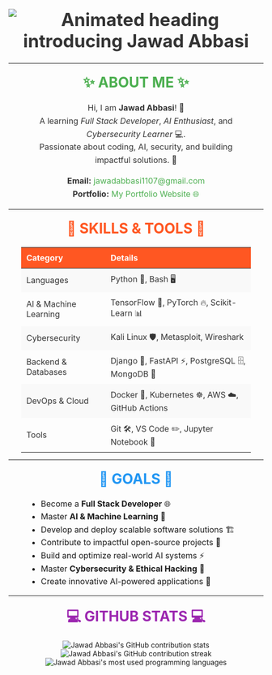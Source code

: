 <h1 style="text-align: center; font-size: 35px; font-weight: bold; color: #333;">
  <img src="https://readme-typing-svg.demolab.com?font=Fira+Code&weight=500&size=35&duration=4000&pause=500&center=true&vCenter=true&width=600&lines=Hi👋,+I+am+Jawad!;Welcome+to+my+GitHub!;Python+Developer+&+Programmer+💻!" alt="Animated heading introducing Jawad Abbasi" />
</h1>

---

<h2 style="font-size: 28px; font-weight: bold; text-transform: uppercase; color: #4CAF50; text-align: center; margin: 20px 0;">
  ✨ About Me ✨
</h2>

<p style="font-size: 16px; line-height: 1.6; text-align: center; color: #333; max-width: 80%; margin: auto;">
  Hi, I am <strong>Jawad Abbasi</strong>! 🚀<br>
  A learning <em>Full Stack Developer</em>, <em>AI Enthusiast</em>, and <em>Cybersecurity Learner</em> 💻.<br>
  Passionate about coding, AI, security, and building impactful solutions. 🌟
</p>

<ul style="list-style-type: none; padding: 0; font-size: 16px; line-height: 1.6; text-align: center; color: #333;">
  <li><strong>Email:</strong> <a href="mailto:jawadabbasi1107@gmail.com" style="color: #4CAF50; text-decoration: none;">jawadabbasi1107@gmail.com</a></li>
  <li><strong>Portfolio:</strong> <a href="https://jawadabbasi14.github.io/My_portfolio/" style="color: #4CAF50; text-decoration: none;">My Portfolio Website 🌐</a></li>
</ul>

---

<h2 style="font-size: 28px; font-weight: bold; text-transform: uppercase; color: #FF5722; text-align: center; margin: 20px 0;">
  🌟 Skills & Tools 🌟
</h2>

<table style="width: 90%; margin: auto; font-size: 16px; color: #333; border-collapse: collapse;">
  <thead>
    <tr style="background-color: #FF5722; color: #fff;">
      <th style="padding: 10px; text-align: left;">Category</th>
      <th style="padding: 10px; text-align: left;">Details</th>
    </tr>
  </thead>
  <tbody>
    <tr style="background-color: #f9f9f9;">
      <td style="padding: 10px;">Languages</td>
      <td style="padding: 10px;">Python 🐍, Bash 🖥️</td>
    </tr>
    <tr>
      <td style="padding: 10px;">AI & Machine Learning</td>
      <td style="padding: 10px;">TensorFlow 🔬, PyTorch 🔥, Scikit-Learn 📊</td>
    </tr>
    <tr style="background-color: #f9f9f9;">
      <td style="padding: 10px;">Cybersecurity</td>
      <td style="padding: 10px;">Kali Linux 🛡️, Metasploit, Wireshark</td>
    </tr>
    <tr>
      <td style="padding: 10px;">Backend & Databases</td>
      <td style="padding: 10px;">Django 🍃, FastAPI ⚡, PostgreSQL 🗄️, MongoDB 🍃</td>
    </tr>
    <tr style="background-color: #f9f9f9;">
      <td style="padding: 10px;">DevOps & Cloud</td>
      <td style="padding: 10px;">Docker 🐳, Kubernetes ☸️, AWS ☁️, GitHub Actions</td>
    </tr>
    <tr>
      <td style="padding: 10px;">Tools</td>
      <td style="padding: 10px;">Git 🛠️, VS Code ✏️, Jupyter Notebook 📒</td>
    </tr>
  </tbody>
</table>

---

<h2 style="font-size: 28px; font-weight: bold; text-transform: uppercase; color: #2196F3; text-align: center; margin: 20px 0;">
  🚀 Goals 🚀
</h2>

<ul style="font-size: 16px; line-height: 1.6; max-width: 80%; margin: auto;">
  <li>Become a <strong>Full Stack Developer</strong> 🌐</li>
  <li>Master <strong>AI & Machine Learning</strong> 🤖</li>
  <li>Develop and deploy scalable software solutions 🏗️</li>
  <li>Contribute to impactful open-source projects 🌟</li>
  <li>Build and optimize real-world AI systems ⚡</li>
  <li>Master <strong>Cybersecurity & Ethical Hacking</strong> 🔐</li>
  <li>Create innovative AI-powered applications 🚀</li>
</ul>

---

<h2 style="font-size: 28px; font-weight: bold; text-transform: uppercase; color: #9C27B0; text-align: center; margin: 20px 0;">
  💻 GitHub Stats 💻
</h2>

<p style="text-align: center;">
  <img src="https://github-readme-stats.vercel.app/api?username=JawadAbbasi14&show_icons=true&theme=radical" alt="Jawad Abbasi's GitHub contribution stats" />
  <img src="https://github-readme-streak-stats.herokuapp.com/?user=JawadAbbasi14&theme=radical" alt="Jawad Abbasi's GitHub contribution streak" />
  <img src="https://github-readme-stats.vercel.app/api/top-langs/?username=JawadAbbasi14&layout=compact&theme=radical" alt="Jawad Abbasi's most used programming languages" />
</p>
